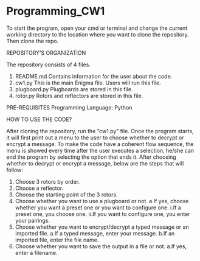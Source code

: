 # Programming_CW1

To start the program, open your cmd or terminal and change the current working directory to the location where you want to clone the repository. Then clone the repo.

REPOSITORY’S ORGANIZATION

The repository consists of 4 files.

1.	README.md
          Contains information for the user about the code.
2.	cw1.py
          This is the main Enigma file. Users will run this file.
3.	plugboard.py
          Plugboards are stored in this file.
5.	rotor.py
          Rotors and reflectors are stored in this file.

PRE-REQUISITES
Programming Language: Python

HOW TO USE THE CODE?

After cloning the repository, run the “cw1.py” file. Once the program starts, it will first print out a menu to the user to choose whether to decrypt or encrypt a message. To make the code have a coherent flow sequence, the menu is showed every time after the user executes a selection, he/she can end the program by selecting the option that ends it. After choosing whether to decrypt or encrypt a message, below are the steps that will follow:
1.	Choose 3 rotors by order.
2.	Choose a reflector.
3.	Choose the starting point of the 3 rotors.
4.	Choose whether you want to use a plugboard or not.
                    a.If yes, choose whether you want a preset one or you want to configure one.
                              i.If a preset one, you choose one.
                              ii.If you want to configure one, you enter your pairings.
5.	Choose whether you want to encrypt/decrypt a typed message or an imported file.
                    a.If a typed message, enter your message.
                    b.If an imported file, enter the file name.
6.	Choose whether you want to save the output in a file or not.
                    a.If yes, enter a filename.

